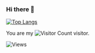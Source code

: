 ### Hi there 👋

<!--
This is a ✨ _special_ ✨ repository because its `README.md` (this file) appears on your GitHub profile.

Here are some ideas to get you started:

- 🔭 I’m currently working on ...
- 🌱 I’m currently learning ...
- 👯 I’m looking to collaborate on ...
- 🤔 I’m looking for help with ...
- 💬 Ask me about ...
- 📫 How to reach me: ...
- 😄 Pronouns: ...
- ⚡ Fun fact: ...
-->

[![Top Langs](https://github-readme-stats.vercel.app/api/top-langs/?username=fcl20010508&layout=compact)](https://github.com/anuraghazra/github-readme-stats)

You are my ![Visitor Count](https://profile-counter.glitch.me/fcl20010508/count.svg) visitor. 

![Views](http://views.whatilearened.today/views/github/fcl20010508/views.svg)

